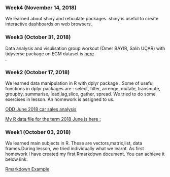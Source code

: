 ### Week4 (November 14, 2018)
We learned  about shiny and reticulate packages.
shiny is useful to create interactive dashboards on web browsers.


### Week3 (October 31, 2018)

Data analysis and visulisation group workout (Ömer BAYIR, Salih UÇAR) with tidyverse package on EGM dataset is [here](https://mef-bda503.github.io/pj18-omerbayir/week3/week3.html)<br>.

### Week2  (October 17, 2018)
We learned data manipulation in R with dplyr package . Some of useful functions in dplyr packages are : select, filter, arrenge, mutate, transmute, groupby, summarise, lead,lag,slice, gather,  spread. 
We tried to do some exercises in lesson. An homework is  assigned to us.

[ODD June 2018 car sales analysis](Week2/Odd_Retail_Sales_201806.html)<br>

[My R data file for the term 2018 June is here :  ](Week2/Odd_Retail_Sales_201806.rds)<br>

### Week1 (October 03,  2018)
We learned main subjects in R. These are vectors,matrix,list, data frames.During lesson, we tried individually what we learnt. As first homework I have created my first Rmarkdown document. You can achieve it below link:

[Rmarkdown Example](Week1/Week1_Homework_RMarkdown.html) <br>





        
      

